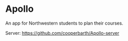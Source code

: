 # Apollo
An app for Northwestern students to plan their courses.

Server: https://github.com/cooperbarth/Apollo-server
